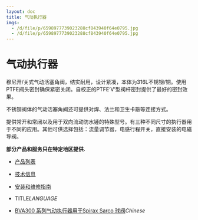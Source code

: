 ```yaml
---
layout: doc
title: 气动执行器
imgs:
  - /d/file/p/6598977739023288cf843940f64e0795.jpg
  - /d/file/p/6598977739023288cf843940f64e0795.jpg
---
```


# 气动执行器

穆尼开/关式气动活塞角阀，结实耐用，设计紧凑，本体为316L不锈钢/铜。使用PTFE阀头密封确保紧密关闭。自校正的PTFE‘V’型阀杆密封提供了最好的密封效果。

不锈钢阀体的气动活塞角阀还可提供对焊、法兰和卫生卡箍等连接方式。

提供常开和常闭以及用于双向流动防水锤的特殊型号。有三种不同尺寸的执行器用于不同的应用。其他可供选择包括：流量调节器，电感行程开关，直接安装的电磁导阀。

**部分产品和服务只在特定地区提供.**

- [产品列表](<javascript:navactive(1);>)
- [技术信息](<javascript:navactive(2);>)
- [安装和维修指南](<javascript:navactive(3);>)

- TITLE*LANGUAGE*
- [BVA300 系列气动执行器用于Spirax Sarco 球阀](/pneumatic-actuators/BAV300.html 'BVA300 系列气动执行器用于Spirax Sarco 球阀')_Chinese_
